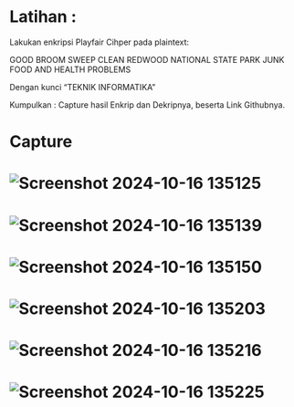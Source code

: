 # Latihan :
Lakukan enkripsi Playfair Cihper pada plaintext:

GOOD BROOM SWEEP CLEAN
REDWOOD NATIONAL STATE PARK
JUNK FOOD AND HEALTH PROBLEMS

Dengan kunci “TEKNIK INFORMATIKA”

Kumpulkan : Capture hasil Enkrip dan Dekripnya, beserta Link Githubnya.

# Capture

# ![Screenshot 2024-10-16 135125](https://github.com/user-attachments/assets/fe991464-d902-497f-89f4-76e63e64424d)
# ![Screenshot 2024-10-16 135139](https://github.com/user-attachments/assets/2bc42aa1-5db9-4a35-9a13-9a18e00e4a79)
# ![Screenshot 2024-10-16 135150](https://github.com/user-attachments/assets/afca71c1-ee29-4e1d-bd58-df859dc985a8)
# ![Screenshot 2024-10-16 135203](https://github.com/user-attachments/assets/6e09b8ef-1933-46f3-92f5-befef17f93e1)
# ![Screenshot 2024-10-16 135216](https://github.com/user-attachments/assets/9b87c012-29e8-44a0-89ab-e57262231cdc)
# ![Screenshot 2024-10-16 135225](https://github.com/user-attachments/assets/f5ec9b92-e431-4d2b-aa4d-88b02b74701f)
